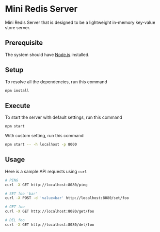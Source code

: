 # Mini Redis Server

Mini Redis Server that is designed to be a lightweight in-memory key-value store server.

## Prerequisite

The system should have [Node.js](https://nodejs.org/) installed.

## Setup

To resolve all the dependencies, run this command

```sh
npm install
```

## Execute

To start the server with default settings, run this command

```sh
npm start
```

With custom setting, run this command

```sh
npm start -- -h localhost -p 8000
```

## Usage

Here is a sample API requests using `curl`

```sh
# PING
curl -X GET http://localhost:8080/ping

# SET foo 'bar'
curl -X POST -d 'value=bar' http://localhost:8080/set/foo

# GET foo
curl -X GET http://localhost:8080/get/foo

# DEL foo
curl -X GET http://localhost:8080/del/foo
```
